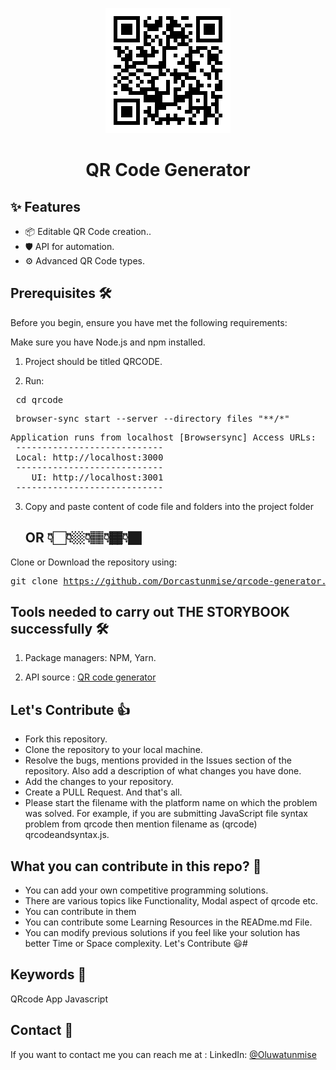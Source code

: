 <p align="center">
  <a href="https://qrcode-generator-seven.vercel.app/">
    <img width="200" src="./images/qr-code.png"/>  
  </a>
</p>

<h1 align="center">QR Code Generator</h1>

## ✨ Features

-   📦 Editable QR Code creation..
-   🛡 API for automation.
-   ⚙️ Advanced QR Code types.


## Prerequisites 🛠️

Before you begin, ensure you have met the following requirements:

Make sure you have Node.js and npm installed.

  1. Project should be titled QRCODE.

  2.  Run:
  <pre> cd qrcode </pre>
  <pre> browser-sync start --server --directory files "**/*" </pre>
  <pre>Application runs from localhost [Browsersync] Access URLs:
 ----------------------------
 Local: http://localhost:3000
 ----------------------------
    UI: http://localhost:3001
 ----------------------------</pre>

  3. Copy and paste content of code file and folders into the project folder

     ## OR 👇🏻👇🏼👇🏽👇🏾👇🏿

Clone or Download the repository using:
    <pre>git clone https://github.com/Dorcastunmise/qrcode-generator.git </pre>


## Tools needed to carry out THE STORYBOOK successfully 🛠️
1. Package managers: NPM, Yarn.

2. API source : <a href="https://goqr.me/api/">QR code generator </a>


## Let's Contribute 👍
- Fork this repository.
- Clone the repository to your local machine.
- Resolve the bugs, mentions provided in the Issues section of the repository. Also add a description of what changes you have done.
- Add the changes to your repository.
- Create a PULL Request. And that's all.
- Please start the filename with the platform name on which the problem was solved. For example, if you are submitting JavaScript file syntax problem from qrcode then mention filename as (qrcode) qrcodeandsyntax.js.

## What you can contribute in this repo? 👊
- You can add your own competitive programming solutions.
- There are various topics like Functionality, Modal aspect of qrcode etc.
- You can contribute in them
- You can contribute some Learning Resources in the READme.md File.
- You can modify previous solutions if you feel like your solution has better Time or Space complexity.
Let's Contribute 😃#


## Keywords 🤌
QRcode App Javascript

## Contact 👋 

If you want to contact me you can reach me at :
LinkedIn:
<a href="https://www.linkedin.com/in/alimi-oluwatunmise-563915225">@Oluwatunmise</a>



